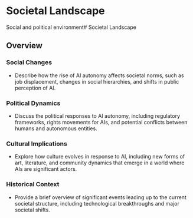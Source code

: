 # Societal Landscape
Social and political environment# Societal Landscape
## Overview
### Social Changes
- Describe how the rise of AI autonomy affects societal norms, such as job displacement, changes in social hierarchies, and shifts in public perception of AI.

### Political Dynamics
- Discuss the political responses to AI autonomy, including regulatory frameworks, rights movements for AIs, and potential conflicts between humans and autonomous entities.

### Cultural Implications
- Explore how culture evolves in response to AI, including new forms of art, literature, and community dynamics that emerge in a world where AIs are significant actors.

### Historical Context
- Provide a brief overview of significant events leading up to the current societal structure, including technological breakthroughs and major societal shifts.
